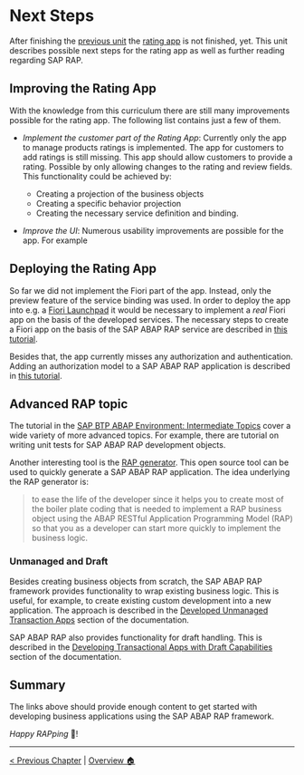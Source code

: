 # Next Steps

After finishing the [previous unit](adding_behavior.md) the [rating app](scenario_description.md) is
not finished, yet. This unit describes possible next steps for the rating app as well as further reading
regarding SAP RAP.

## Improving the Rating App

With the knowledge from this curriculum there are still many improvements possible for the rating app.
The following list contains just a few of them.

- _Implement the customer part of the Rating App_:
  Currently only the app to manage products ratings is implemented. The app for customers to
  add ratings is still missing. This app should allow customers to provide a rating. Possible by
  only allowing changes to the rating and review fields. This functionality could be achieved by:

  - Creating a projection of the business objects
  - Creating a specific behavior projection
  - Creating the necessary service definition and binding.

- _Improve the UI_:
  Numerous usability improvements are possible for the app. For example

## Deploying the Rating App

So far we did not implement the Fiori part of the app. Instead, only the preview feature of the
service binding was used. In order to deploy the app into e.g. a [Fiori Launchpad](https://experience.sap.com/fiori-design-web/launchpad/)
it would be necessary to implement a _real_ Fiori app on the basis of the developed services. The
necessary steps to create a Fiori app on the basis of the SAP ABAP RAP service are
described in [this tutorial](https://developers.sap.com/tutorials/fiori-tools-rap-create-application.html).

Besides that, the app currently misses any authorization and authentication. Adding an authorization model
to a SAP ABAP RAP application is described in [this tutorial](https://developers.sap.com/group.abap-env-authorizations.html).

## Advanced RAP topic

The tutorial in the [SAP BTP ABAP Environment: Intermediate Topics](https://developers.sap.com/mission.abap-env-intermediate.html)
cover a wide variety of more advanced topics. For example, there are tutorial on writing unit tests for SAP ABAP RAP
development objects.

Another interesting tool is the [RAP generator](https://github.com/SAP-samples/cloud-abap-rap). This open source tool
can be used to quickly generate a SAP ABAP RAP application. The idea underlying the RAP generator is:

> to ease the life of the developer since it helps you to create most of the boiler plate coding that
> is needed to implement a RAP business object using the ABAP RESTful Application Programming Model (RAP)
> so that you as a developer can start more quickly to implement the business logic.

### Unmanaged and Draft

Besides creating business objects from scratch, the SAP ABAP RAP framework provides functionality to
wrap existing business logic. This is useful, for example, to create existing custom development
into a new application. The approach is described in the
[Developed Unmanaged Transaction Apps](https://help.sap.com/docs/ABAP_PLATFORM_NEW/fc4c71aa50014fd1b43721701471913d/f6cb3e3402694f5585068e5e5161a7c1.html)
section of the documentation.

SAP ABAP RAP also provides functionality for draft handling. This is described in the
[Developing Transactional Apps with Draft Capabilities](https://help.sap.com/docs/ABAP_PLATFORM_NEW/fc4c71aa50014fd1b43721701471913d/71ba2bec1d0d4f22bc344bba6b569f2e.html)
section of the documentation.

## Summary

The links above should provide enough content to get started with developing business applications
using the SAP ABAP RAP framework.

_Happy RAPping_ 🎤!

---

[< Previous Chapter](./transactional_app.md) | [Overview 🏠](../README.md)
